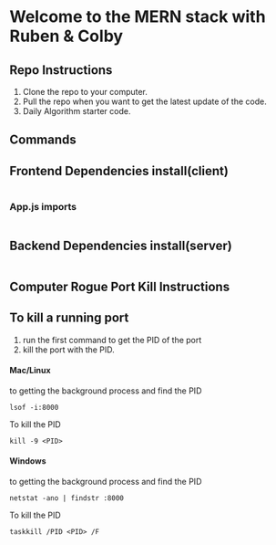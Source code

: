 # Welcome to the MERN stack with Ruben & Colby

## Repo Instructions
1. Clone the repo to your computer.
2. Pull the repo when you want to get the latest update of the code.
3. Daily Algorithm starter code.


## Commands
## Frontend Dependencies install(client)
```

```
### App.js imports
```

```

## Backend Dependencies install(server)
```

```

## Computer Rogue Port Kill Instructions

## To kill a running port
1. run the first command to get the PID of the port
2. kill the port with the PID. 

#### Mac/Linux
 to getting the background process and find the PID
```
lsof -i:8000 
```

To kill the PID
```
kill -9 <PID>
```

#### Windows
 to getting the background process and find the PID
```
netstat -ano | findstr :8000
```
To kill the PID
```
taskkill /PID <PID> /F
```